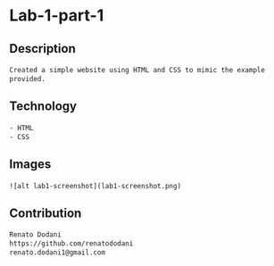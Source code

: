 # Lab-1-part-1

## Description
    Created a simple website using HTML and CSS to mimic the example provided.

## Technology
    - HTML
    - CSS

## Images

    ![alt lab1-screenshot](lab1-screenshot.png)


## Contribution
    Renato Dodani  
    https://github.com/renatododani
    renato.dodani1@gmail.com